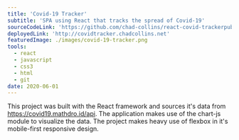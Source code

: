 ```yaml
---
title: 'Covid-19 Tracker'
subtitle: 'SPA using React that tracks the spread of Covid-19'
sourceCodeLink: 'https://github.com/chad-collins/react-covid-trackerpublic'
deployedLink: 'http://covidtracker.chadcollins.net'
featuredImage: ./images/covid-19-tracker.png
tools:
  - react
  - javascript
  - css3
  - html
  - git
date: 2020-06-01
---
```


This project was built with the React framework and sources it's data from https://covid19.mathdro.id/api. The application makes use of the chart-js module to visualize the data. The project makes heavy use of flexbox in it's mobile-first responsive design.
